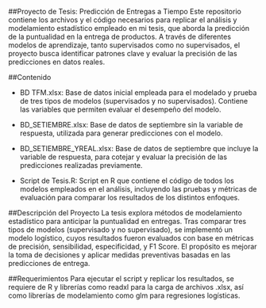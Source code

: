 ##Proyecto de Tesis: Predicción de Entregas a Tiempo
Este repositorio contiene los archivos y el código necesarios para replicar el análisis y modelamiento estadístico empleado en mi tesis, que aborda la predicción de la puntualidad en la entrega de productos. A través de diferentes modelos de aprendizaje, tanto supervisados como no supervisados, el proyecto busca identificar patrones clave y evaluar la precisión de las predicciones en datos reales.

##Contenido
- BD TFM.xlsx: Base de datos inicial empleada para el modelado y prueba de tres tipos de modelos (supervisados y no supervisados). Contiene las variables que permiten evaluar el desempeño del modelo.

- BD_SETIEMBRE.xlsx: Base de datos de septiembre sin la variable de respuesta, utilizada para generar predicciones con el modelo.

- BD_SETIEMBRE_YREAL.xlsx: Base de datos de septiembre que incluye la variable de respuesta, para cotejar y evaluar la precisión de las predicciones realizadas previamente.

- Script de Tesis.R: Script en R que contiene el código de todos los modelos empleados en el análisis, incluyendo las pruebas y métricas de evaluación para comparar los resultados de los distintos enfoques.

##Descripción del Proyecto
La tesis explora métodos de modelamiento estadístico para anticipar la puntualidad en entregas. Tras comparar tres tipos de modelos (supervisado y no supervisado), se implementó un modelo logístico, cuyos resultados fueron evaluados con base en métricas de precisión, sensibilidad, especificidad, y F1 Score. El propósito es mejorar la toma de decisiones y aplicar medidas preventivas basadas en las predicciones de entrega.

##Requerimientos
Para ejecutar el script y replicar los resultados, se requiere de R y librerías como readxl para la carga de archivos .xlsx, así como librerías de modelamiento como glm para regresiones logísticas.

